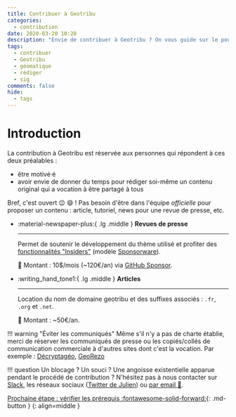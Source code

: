 ```yaml
---
title: Contribuer à Geotribu
categories:
  - contribution
date: 2020-03-20 10:20
description: "Envie de contribuer à Geotribu ? On vous guide sur le pourquoi du comment."
tags:
  - contribuer
  - Geotribu
  - géomatique
  - rédiger
  - sig
comments: false
hide:
  - tags
---
```


# Introduction

La contribution à Geotribu est réservée aux personnes qui répondent à ces deux préalables :

- être motivé·é
- avoir envie de donner du temps pour rédiger soi-même un contenu original qui a vocation à être partagé à tous

Bref, c'est ouvert :wink: :smile: ! Pas besoin d'être dans l'équipe _officielle_ pour proposer un contenu : article, tutoriel, news pour une revue de presse, etc.

<!-- markdownlint-disable MD033 -->
<div class="grid cards" markdown>

- :material-newspaper-plus:{ .lg .middle } __Revues de presse__

    ----

    Permet de soutenir le développement du thème utilisé et profiter des [fonctionnalités "Insiders"](https://squidfunk.github.io/mkdocs-material/insiders/#exclusive-features) (modèle [Sponsorware](https://github.com/sponsorware/docs#sponsorware)).  

    :money_with_wings: Montant : 10$/mois (~120€/an) via [GitHub Sponsor](https://github.com/orgs/geotribu/sponsoring).

- :writing_hand_tone1:{ .lg .middle } __Articles__

    ----

    Location du nom de domaine geotribu et des suffixes associés : `.fr`, `.org` et `.net`.

    :money_with_wings: Montant : ~50€/an.

</div>
<!-- markdownlint-enable MD033 -->

!!! warning "Éviter les communiqués"
    Même s'il n'y a pas de charte établie, merci de réserver les communiqués de presse ou les copiés/collés de communication commerciale à d'autres sites dont c'est la vocation. Par exemple : [Décryptagéo](https://decryptageo.fr/), [GeoRezo](https://georezo.net/forum/viewforum.php?id=14)

!!! question
    Un blocage ? Un souci ? Une angoisse existentielle apparue pendant le procédé de contribution ?
    N'hésitez pas à nous contacter sur [Slack](https://geotribu.slack.com/), les réseaux sociaux ([Twitter de Julien](https://twitter.com/geojulien)) ou [par email :email:](mailto:geotribu@gmail.com).

[Prochaine étape : vérifier les prérequis :fontawesome-solid-forward:](requirements.md){: .md-button }
{: align=middle }
